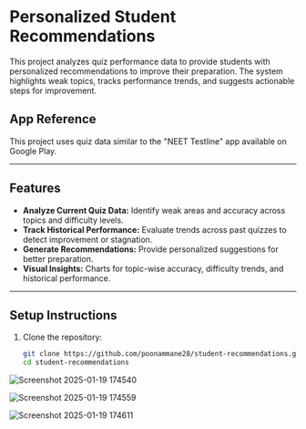 # Personalized Student Recommendations

This project analyzes quiz performance data to provide students with personalized recommendations to improve their preparation. The system highlights weak topics, tracks performance trends, and suggests actionable steps for improvement.

## App Reference
This project uses quiz data similar to the "NEET Testline" app available on Google Play.

---

## Features
- **Analyze Current Quiz Data:** Identify weak areas and accuracy across topics and difficulty levels.
- **Track Historical Performance:** Evaluate trends across past quizzes to detect improvement or stagnation.
- **Generate Recommendations:** Provide personalized suggestions for better preparation.
- **Visual Insights:** Charts for topic-wise accuracy, difficulty trends, and historical performance.

---

## Setup Instructions
1. Clone the repository:
   ```bash
   git clone https://github.com/poonammane28/student-recommendations.git
   cd student-recommendations

![Screenshot 2025-01-19 174540](https://github.com/user-attachments/assets/f31bacd3-1e96-4607-ba19-7b4a4bf614b0)

![Screenshot 2025-01-19 174559](https://github.com/user-attachments/assets/66bda40f-7a04-4be6-b1d6-65064d6ef86e)

![Screenshot 2025-01-19 174611](https://github.com/user-attachments/assets/29dee2e1-a664-4eab-8f33-1c395c066b39)





